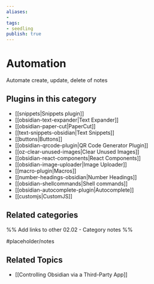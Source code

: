 ```yaml
---
aliases:
- 
tags: 
- seedling 
publish: true
---
```



# Automation

Automate create, update, delete of notes

## Plugins in this category

- [[snippets|Snippets plugin]]
- [[obsidian-text-expander|Text Expander]]
- [[obsidian-paper-cut|PaperCut]]
- [[text-snippets-obsidian|Text Snippets]]
- [[buttons|Buttons]]
- [[obsidian-qrcode-plugin|QR Code Generator Plugin]]
- [[oz-clear-unused-images|Clear Unused Images]]
- [[obsidian-react-components|React Components]]
- [[obsidian-image-uploader|Image Uploader]]
- [[macro-plugin|Macros]]
- [[number-headings-obsidian|Number Headings]]
- [[obsidian-shellcommands|Shell commands]]
- [[obsidian-autocomplete-plugin|Autocomplete]]
- [[customjs|CustomJS]]

## Related categories

%% Add links to other 02.02 - Category notes %%

#placeholder/notes

## Related Topics
- [[Controlling Obsidian via a Third-Party App]]
